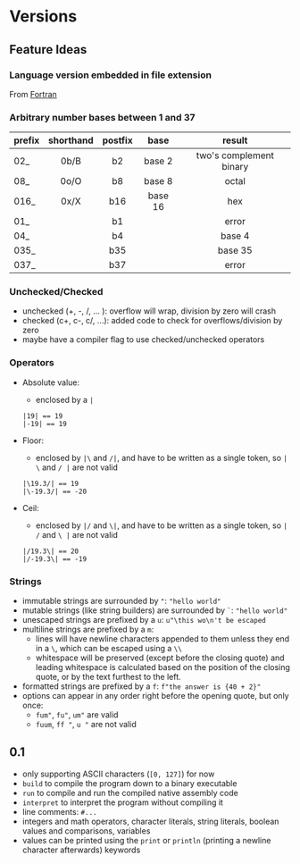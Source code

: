 # Versions

## Feature Ideas

### Language version embedded in file extension

From [Fortran](https://www.cita.utoronto.ca/~merz/intel_f10b/main_for/mergedProjects/bldaps_for/common/bldaps_under_inpext.htm#:~:text=Typical%20Fortran%20source%20files%20have,f.)

### Arbitrary number bases between 1 and 37

| prefix | shorthand | postfix |  base   |         result          |
| :----- | :-------: | :-----: | :-----: | :---------------------: |
| 02_    |   0b/B    |   b2    | base 2  | two's complement binary |
| 08_    |   0o/O    |   b8    | base 8  |          octal          |
| 016_   |   0x/X    |   b16   | base 16 |           hex           |
| 01_    |           |   b1    |         |          error          |
| 04_    |           |   b4    |         |         base 4          |
| 035_   |           |   b35   |         |         base 35         |
| 037_   |           |   b37   |         |          error          |

### Unchecked/Checked

- unchecked (+, -, /, ... ): overflow will wrap, division by zero will crash
- checked (c+, c-, c/, ...): added code to check for overflows/division by zero
- maybe have a compiler flag to use checked/unchecked operators

### Operators

- Absolute value:
    - enclosed by a `|`

    ```blitz
    |19| == 19
    |-19| == 19
    ```

- Floor:
    - enclosed by `|\` and `/|`, and have to be written as a single token, so `| \` and `/ |` are not valid

    ```blitz
    |\19.3/| == 19
    |\-19.3/| == -20
    ```

- Ceil:
    - enclosed by `|/` and `\|`, and have to be written as a single token, so `| /` and `\ |` are not valid

    ```blitz
    |/19.3\| == 20
    |/-19.3\| == -19
    ```

### Strings

- immutable strings are surrounded by `"`: `"hello world"`
- mutable strings (like string builders) are surrounded by `` ` ``: `"hello world"`
- unescaped strings are prefixed by a `u`: `u"\this wo\n't be escaped`
- multiline strings are prefixed by a `m`:
    - lines will have newline characters appended to them unless they end in a `\`, which can be escaped using a `\\`
    - whitespace will be preserved (except before the closing quote) and leading whitespace is calculated based on the
        position of the closing quote, or by the text furthest to the left.  
- formatted strings are prefixed by a `f`: `f"the answer is {40 + 2}"`
- options can appear in any order right before the opening quote, but only once:
    - `fum"`, `fu"`, `um"` are valid
    - `fuum`, `ff "`, `u "` are not valid


## 0.1

- only supporting ASCII characters (`[0, 127]`) for now
- `build` to compile the program down to a binary executable
- `run` to compile and run the compiled native assembly code
- `interpret` to interpret the program without compiling it
- line comments: `#...`
- integers and math operators, character literals, string literals, boolean values and comparisons, variables
- values can be printed using the `print` or `println` (printing a newline character afterwards) keywords
